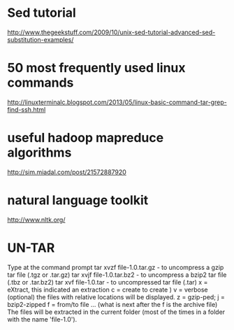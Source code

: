 Sed tutorial
=============

http://www.thegeekstuff.com/2009/10/unix-sed-tutorial-advanced-sed-substitution-examples/




50 most frequently used linux commands
======================================

http://linuxterminalc.blogspot.com/2013/05/linux-basic-command-tar-grep-find-ssh.html



useful hadoop mapreduce algorithms
==
http://sim.miadal.com/post/21572887920



natural language toolkit
===
http://www.nltk.org/


UN-TAR
============
Type at the command prompt
tar xvzf file-1.0.tar.gz - to uncompress a gzip tar file (.tgz or .tar.gz)
tar xvjf file-1.0.tar.bz2 - to uncompress a bzip2 tar file (.tbz or .tar.bz2)
tar xvf file-1.0.tar - to uncompressed tar file (.tar)
x = eXtract, this indicated an extraction c = create to create )
v = verbose (optional) the files with relative locations will be displayed.
z = gzip-ped; j = bzip2-zipped
f = from/to file ... (what is next after the f is the archive file)
The files will be extracted in the current folder (most of the times in a folder with the name 'file-1.0').